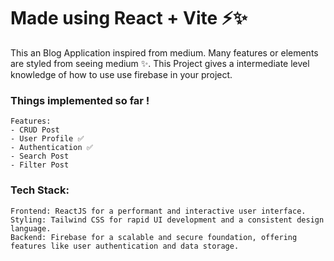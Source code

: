 # Made using React + Vite ⚡✨

This an Blog Application inspired from medium. Many features or elements are styled from seeing medium ✨.
This Project gives a intermediate level knowledge of how to use use firebase in your project.

### Things implemented so far !
```
Features:
- CRUD Post
- User Profile ✅
- Authentication ✅
- Search Post
- Filter Post
```
### Tech Stack:
```
Frontend: ReactJS for a performant and interactive user interface.
Styling: Tailwind CSS for rapid UI development and a consistent design language.
Backend: Firebase for a scalable and secure foundation, offering features like user authentication and data storage.
```
